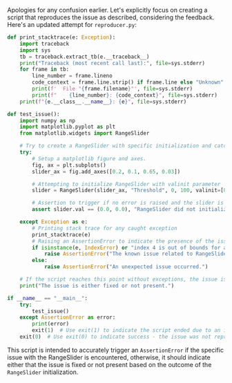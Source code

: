 Apologies for any confusion earlier. Let's explicitly focus on creating a script that reproduces the issue as described, considering the feedback. Here's an updated attempt for `reproducer.py`:

```python
def print_stacktrace(e: Exception):
    import traceback
    import sys
    tb = traceback.extract_tb(e.__traceback__)
    print("Traceback (most recent call last):", file=sys.stderr)
    for frame in tb:
        line_number = frame.lineno
        code_context = frame.line.strip() if frame.line else "Unknown"
        print(f'  File "{frame.filename}"', file=sys.stderr)
        print(f"    {line_number}: {code_context}", file=sys.stderr)
    print(f"{e.__class__.__name__}: {e}", file=sys.stderr)

def test_issue():
    import numpy as np
    import matplotlib.pyplot as plt
    from matplotlib.widgets import RangeSlider

    # Try to create a RangeSlider with specific initialization and catch any exception
    try:
        # Setup a matplotlib figure and axes.
        fig, ax = plt.subplots()
        slider_ax = fig.add_axes([0.2, 0.1, 0.65, 0.03])

        # Attempting to initialize RangeSlider with valinit parameter
        slider = RangeSlider(slider_ax, "Threshold", 0, 100, valinit=[0.0, 0.0])

        # Assertion to trigger if no error is raised and the slider is initialized as expected.
        assert slider.val == (0.0, 0.0), "RangeSlider did not initialize with the expected values."

    except Exception as e:
        # Printing stack trace for any caught exception
        print_stacktrace(e)
        # Raising an AssertionError to indicate the presence of the issue based on exception type or message.
        if isinstance(e, IndexError) or "index 4 is out of bounds for axis 0 with size 4" in str(e):
            raise AssertionError("The known issue related to RangeSlider initialization is present.")
        else:
            raise AssertionError("An unexpected issue occurred.")

    # If the script reaches this point without exceptions, the issue is assumed to be fixed or not present.
    print("The issue is either fixed or not present.")

if __name__ == "__main__":
    try:
        test_issue()
    except AssertionError as error:
        print(error)
        exit(1)  # Use exit(1) to indicate the script ended due to an issue.
    exit(0)  # Use exit(0) to indicate success - the issue was not reproduced or is fixed.
```

This script is intended to accurately trigger an `AssertionError` if the specific issue with the RangeSlider is encountered, otherwise, it should indicate either that the issue is fixed or not present based on the outcome of the `RangeSlider` initialization.